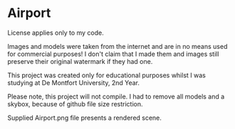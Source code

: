 # Airport
License applies only to my code. 

Images and models were taken from the internet and are in no means used for commercial purposes! I don't claim that I made them and images still preserve their original watermark if they had one.

This project was created only for educational purposes whilst I was studying at De Montfort University, 2nd Year.

Please note, this project will not compile. I had to remove all models and a skybox, because of github file size restriction.

Supplied Airport.png file presents a rendered scene.
